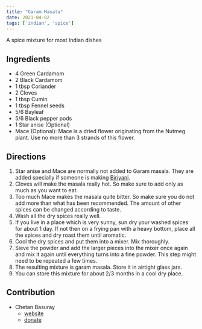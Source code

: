 ```yaml
---
title: "Garam Masala"
date: 2021-04-02
tags: ['indian', 'spice']
---
```


A spice mixture for most Indian dishes

## Ingredients

- 4 Green Cardamom
- 2 Black Cardamom
- 1 tbsp Coriander
- 2 Cloves
- 1 tbsp Cumin
- 1 tbsp Fennel seeds
- 5/6 Bayleaf
- 5/6 Black pepper pods
- 1 Star anise (Optional)
- Mace (Optional): Mace is a dried flower originating from the Nutmeg plant. Use no more than 3 strands of this flower.

## Directions

1. Star anise and Mace are normally not added to Garam masala. They are added specially if someone is making [Biriyani](/lamb-biriyani).
2. Cloves will make the masala really hot. So make sure to add only as much as you want to eat.
3. Too much Mace makes the masala quite bitter. So make sure you do not add more than what has been recommended. The amount of other spices can be changed according to taste.
4. Wash all the dry spices really well.
5. If you live in a place which is very sunny, sun dry your washed spices for about 1 day. If not then on a frying pan with a heavy bottom, place all the spices and dry roast them until aromatic.
6. Cool the dry spices and put them into a mixer. Mix thoroughly.
7. Sieve the powder and add the larger pieces into the mixer once again and mix it again until everything turns into a fine powder. This step might need to be repeated a few times.
8. The resulting mixture is garam masala. Store it in airtight glass jars.
9. You can store this mixture for about 2/3 months in a cool dry place.

## Contribution

- Chetan Basuray
    - [website](https://github.com/chetanbasuray)
    - [donate](http://chetanbasuray.tk/)
